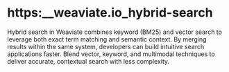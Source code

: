 # https:\_\_weaviate.io_hybrid-search

Hybrid search in Weaviate combines keyword (BM25) and vector search to leverage both exact term matching and semantic context. By merging results within the same system, developers can build intuitive search applications faster. Blend vector, keyword, and multimodal techniques to deliver accurate, contextual search with less complexity.
